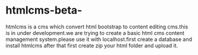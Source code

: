 # htmlcms-beta-
htmlcms is a cms which convert html bootstrap to content editing cms.this is in under development.we are trying to create a basic html cms content management system.please use it with localhost.first create a database and install htmlcms after that first create zip your html folder and upload it.
